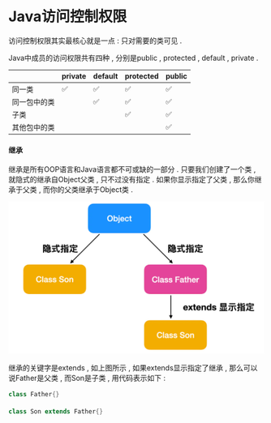 # Java访问控制权限

访问控制权限其实最核心就是一点 : 只对需要的类可见 . 

Java中成员的访问权限共有四种 , 分别是public , protected , default , private . 

|  | private | default | protected | public |
| :--- | :--- | :--- | :--- | :--- |
| 同一类 | ✅ | ✅ | ✅ | ✅ |
| 同一包中的类 |  | ✅ | ✅ | ✅ |
| 子类 |  |  | ✅ | ✅ |
| 其他包中的类 |  |  |  | ✅ |

#### 继承

继承是所有OOP语言和Java语言都不可或缺的一部分 . 只要我们创建了一个类 , 就隐式的继承自Object父类 , 只不过没有指定 . 如果你显示指定了父类 , 那么你继承于父类 , 而你的父类继承于Object类 . 

![](/assets/extends.png)

继承的关键字是extends , 如上图所示 , 如果extends显示指定了继承 , 那么可以说Father是父类 , 而Son是子类 , 用代码表示如下 : 

```java
class Father{}

class Son extends Father{}
```



